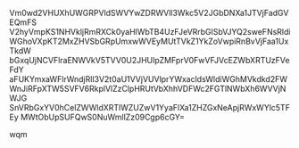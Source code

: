 Vm0wd2VHUXhUWGRPVldSWVYwZDRWVll3Wkc5V2JGbDNXa1JTVjFadGVEQmFS
V2hyVmpKS1NHVkljRmRXCk0yaHlWbTB4UzFJeVRrbGlSbVJYQ2sweFNsRldi
WGhoVXpKT2MxZHVSbGRpUmxwWVEyMUtTVkZ1YkZoVwpiRnBvVjFaa1UxTkdW
bGxqUjNCVFlraENWVkV5TVV0U2JHUlpZMFprV0FwVFJVcEZWbXRTUzFVeFdY
aFUKYmxaWFlrWndjRll3V2t0aU1VVjVUVlprYWxacldsWldiWGhMVkdkd2FW
WnJiRFpXTW5SVFV6RkplVlZzClpHRUtVbXhhVDFWc2FGTlNWbXh6WVVjNWJG
SnVRbGxYV0hCelZWWldXRTlWZUZwV1YyaFlXa1ZHZGxNeApjRWxWYlc5TFEy
MWtObUpSUFQwS0NuWmllZz09Cgp6cGY=

wqm